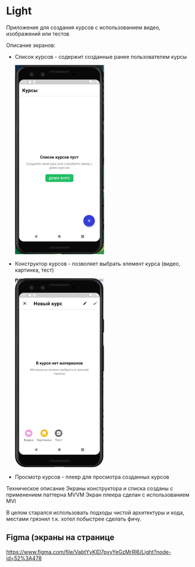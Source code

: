 # Light

Приложение для создания курсов с использованием видео, изображений или тестов

Описание экранов:
* Список курсов - содержит созданные ранее пользователем курсы

  <img src="img/1.png" width="240" >

* Конструктор курсов - позволяет выбрать элемент курса (видео, картинка, тест)

  <img src="img/2.png" width="240" >

* Просмотр курсов - плеер для просмотра созданных курсов

Техническое описание
Экраны конструктора и списка созданы с применением паттерна MVVM
Экран плеера сделан с использованием MVI

В целом старался использовать подходы чистой архитектуры и кода, местами грязнил т.к. хотел побыстрее сделать фичу.

## Figma (экраны на странице 
https://www.figma.com/file/VabtYyKID7pvvYeGzMrRl6/Light?node-id=52%3A478
